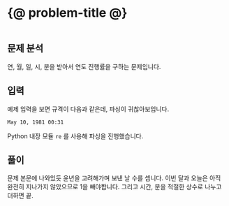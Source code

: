 # {@ problem-title @}

~~~problem-info-table
~~~

## 문제 분석

연, 월, 일, 시, 분을 받아서 연도 진행률을 구하는 문제입니다.

## 입력

예제 입력을 보면 규격이 다음과 같은데, 파싱이 귀찮아보입니다.

```text
May 10, 1981 00:31
```

Python 내장 모듈 `re` 를 사용해 파싱을 진행했습니다.

## 풀이

문제 본문에 나와있듯 윤년을 고려해가며 보낸 날 수를 셉니다.
이번 달과 오늘은 아직 완전히 지나가지 않았으므로 1을 빼야합니다.
그리고 시간, 분을 적절한 상수로 나누고 더하면 끝.
